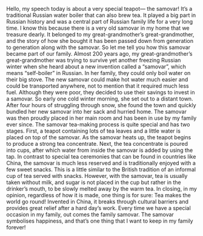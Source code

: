 Hello, my speech today is about a very special teapot— the samovar! It’s a traditional Russian water boiler that can also brew tea. It played a big part in Russian history and was a central part of Russian family life for a very long time. I know this because there is a very old samovar in my home that we treasure dearly. It belonged to my great-grandmother’s great-grandmother, and the story of how she bought it has been passed down from generation to generation along with the samovar. So let me tell you how this samovar became part of our family.
Almost 200 years ago, my great-grandmother’s great-grandmother was trying to survive yet another freezing Russian winter when she heard about a new invention called a “samovar”, which means “self-boiler” in Russian. In her family, they could only boil water on their big stove. The new samovar could make hot water much easier and could be transported anywhere, not to mention that it required much less fuel. Although they were poor, they decided to use their savings to invest in a samovar. So early one cold winter morning, she set out to a distant town. After four hours of struggling through snow, she found the town and quickly bundled her new samovar into her sack and hurried home. The samovar was then proudly placed in her main room and has been in use by my family ever since.
The samovar tea-making process is quite special and has two stages. First, a teapot containing lots of tea leaves and a little water is placed on top of the samovar. As the samovar heats up, the teapot begins to produce a strong tea concentrate. Next, the tea concentrate is poured into cups, after which water from inside the samovar is added by using the tap. In contrast to special tea ceremonies that can be found in countries like China, the samovar is much less reserved and is traditionally enjoyed with a few sweet snacks. This is a little similar to the British tradition of an informal cup of tea served with snacks. However, with the samovar, tea is usually taken without milk, and sugar is not placed in the cup but rather in the drinker’s mouth, to be slowly melted away by the warm tea.
In closing, in my opinion, regardless of how it is made, one thing is for sure: Tea makes the world go round! Invented in China, it breaks through cultural barriers and provides great relief after a hard day’s work. Every time we have a special occasion in my family, out comes the family samovar. The samovar symbolises happiness, and that’s one thing that I want to keep in my family forever!